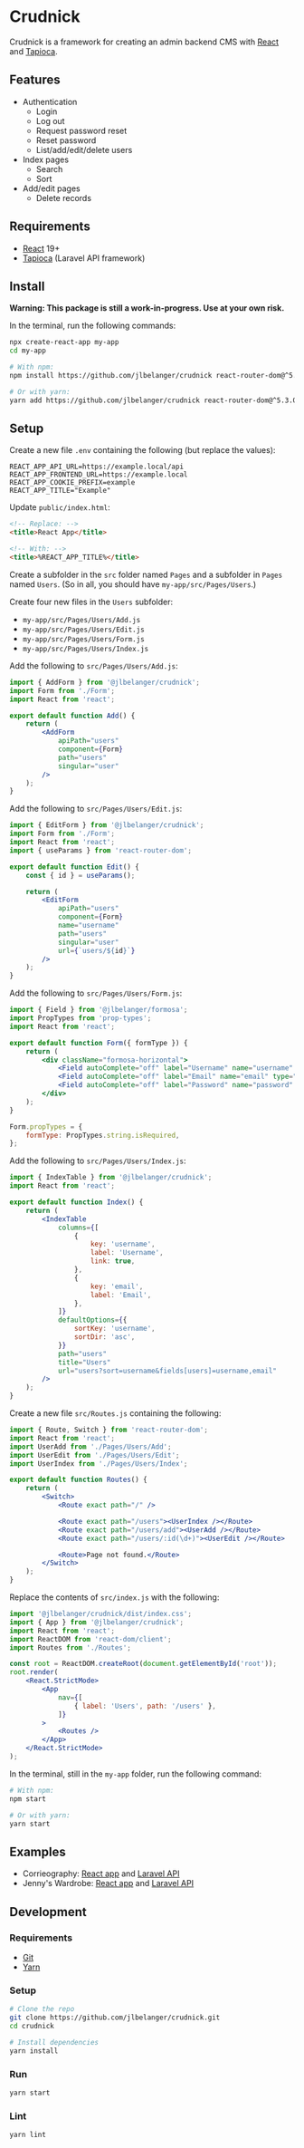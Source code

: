 # Crudnick

Crudnick is a framework for creating an admin backend CMS with [React](https://www.npmjs.com/package/react) and [Tapioca](https://github.com/jlbelanger/tapioca).

## Features

- Authentication
	- Login
	- Log out
	- Request password reset
	- Reset password
	- List/add/edit/delete users
- Index pages
	- Search
	- Sort
- Add/edit pages
	- Delete records

## Requirements

- [React](https://www.npmjs.com/package/react) 19+
- [Tapioca](https://github.com/jlbelanger/tapioca) (Laravel API framework)

## Install

**Warning: This package is still a work-in-progress. Use at your own risk.**

In the terminal, run the following commands:

``` bash
npx create-react-app my-app
cd my-app

# With npm:
npm install https://github.com/jlbelanger/crudnick react-router-dom@^5.3.0 --save

# Or with yarn:
yarn add https://github.com/jlbelanger/crudnick react-router-dom@^5.3.0
```

## Setup

Create a new file `.env` containing the following (but replace the values):

```
REACT_APP_API_URL=https://example.local/api
REACT_APP_FRONTEND_URL=https://example.local
REACT_APP_COOKIE_PREFIX=example
REACT_APP_TITLE="Example"
```

Update `public/index.html`:

``` html
<!-- Replace: -->
<title>React App</title>

<!-- With: -->
<title>%REACT_APP_TITLE%</title>
```

Create a subfolder in the `src` folder named `Pages` and a subfolder in `Pages` named `Users`. (So in all, you should have `my-app/src/Pages/Users`.)

Create four new files in the `Users` subfolder:

- `my-app/src/Pages/Users/Add.js`
- `my-app/src/Pages/Users/Edit.js`
- `my-app/src/Pages/Users/Form.js`
- `my-app/src/Pages/Users/Index.js`

Add the following to `src/Pages/Users/Add.js`:

``` jsx
import { AddForm } from '@jlbelanger/crudnick';
import Form from './Form';
import React from 'react';

export default function Add() {
	return (
		<AddForm
			apiPath="users"
			component={Form}
			path="users"
			singular="user"
		/>
	);
}
```

Add the following to `src/Pages/Users/Edit.js`:

``` jsx
import { EditForm } from '@jlbelanger/crudnick';
import Form from './Form';
import React from 'react';
import { useParams } from 'react-router-dom';

export default function Edit() {
	const { id } = useParams();

	return (
		<EditForm
			apiPath="users"
			component={Form}
			name="username"
			path="users"
			singular="user"
			url={`users/${id}`}
		/>
	);
}
```

Add the following to `src/Pages/Users/Form.js`:

``` jsx
import { Field } from '@jlbelanger/formosa';
import PropTypes from 'prop-types';
import React from 'react';

export default function Form({ formType }) {
	return (
		<div className="formosa-horizontal">
			<Field autoComplete="off" label="Username" name="username" required />
			<Field autoComplete="off" label="Email" name="email" type="email" required />
			<Field autoComplete="off" label="Password" name="password" type="password" required={formType === 'add'} />
		</div>
	);
}

Form.propTypes = {
	formType: PropTypes.string.isRequired,
};
```

Add the following to `src/Pages/Users/Index.js`:

``` jsx
import { IndexTable } from '@jlbelanger/crudnick';
import React from 'react';

export default function Index() {
	return (
		<IndexTable
			columns={[
				{
					key: 'username',
					label: 'Username',
					link: true,
				},
				{
					key: 'email',
					label: 'Email',
				},
			]}
			defaultOptions={{
				sortKey: 'username',
				sortDir: 'asc',
			}}
			path="users"
			title="Users"
			url="users?sort=username&fields[users]=username,email"
		/>
	);
}
```

Create a new file `src/Routes.js` containing the following:

``` jsx
import { Route, Switch } from 'react-router-dom';
import React from 'react';
import UserAdd from './Pages/Users/Add';
import UserEdit from './Pages/Users/Edit';
import UserIndex from './Pages/Users/Index';

export default function Routes() {
	return (
		<Switch>
			<Route exact path="/" />

			<Route exact path="/users"><UserIndex /></Route>
			<Route exact path="/users/add"><UserAdd /></Route>
			<Route exact path="/users/:id(\d+)"><UserEdit /></Route>

			<Route>Page not found.</Route>
		</Switch>
	);
}
```

Replace the contents of `src/index.js` with the following:

``` jsx
import '@jlbelanger/crudnick/dist/index.css';
import { App } from '@jlbelanger/crudnick';
import React from 'react';
import ReactDOM from 'react-dom/client';
import Routes from './Routes';

const root = ReactDOM.createRoot(document.getElementById('root'));
root.render(
	<React.StrictMode>
		<App
			nav={[
				{ label: 'Users', path: '/users' },
			]}
		>
			<Routes />
		</App>
	</React.StrictMode>
);
```

In the terminal, still in the `my-app` folder, run the following command:

``` bash
# With npm:
npm start

# Or with yarn:
yarn start
```

## Examples

- Corrieography: [React app](https://github.com/jlbelanger/corrie-admin) and [Laravel API](https://github.com/jlbelanger/corrie)
- Jenny's Wardrobe: [React app](https://github.com/jlbelanger/wardrobe-admin) and [Laravel API](https://github.com/jlbelanger/wardrobe)

## Development

### Requirements

- [Git](https://git-scm.com/)
- [Yarn](https://classic.yarnpkg.com/en/docs/install)

### Setup

``` bash
# Clone the repo
git clone https://github.com/jlbelanger/crudnick.git
cd crudnick

# Install dependencies
yarn install
```

### Run

``` bash
yarn start
```

### Lint

``` bash
yarn lint
```
